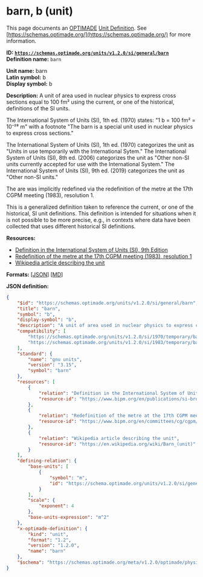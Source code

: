 # barn, b (unit)
This page documents an [OPTIMADE](https://www.optimade.org/) [Unit Definition](https://schemas.optimade.org/#definitions). See [https://schemas.optimade.org/](https://schemas.optimade.org/) for more information.

**ID: [`https://schemas.optimade.org/units/v1.2.0/si/general/barn`](https://schemas.optimade.org/units/v1.2.0/si/general/barn)**  
**Definition name:** `barn`

**Unit name:** barn  
**Latin symbol:** b  
**Display symbol:** b  
  
**Description:** A unit of area used in nuclear physics to express cross sections equal to 100 fm² using the current, or one of the historical, definitions of the SI units.

The International System of Units (SI), 1th ed. (1970) states: "1 b = 100 fm² = 10⁻²⁸ m" with a footnote "The barn is a special unit used in nuclear physics to express cross sections."

The International System of Units (SI), 1th ed. (1970) categorizes the unit as "Units in use temporarily with the International Sytem."
The International System of Units (SI), 8th ed. (2006) categorizes the unit as "Other non-SI units currently accepted for use with the International System."
The International System of Units (SI), 9th ed. (2019) categorizes the unit as "Other non-SI units."

The are was implicitly redefined via the redefinition of the metre at the 17th CGPM meeting (1983), resolution 1.

This is a generalized definition taken to reference the current, or one of the historical, SI unit definitions.
This definition is intended for situations when it is not possible to be more precise, e.g., in contexts where data have been collected that uses different historical SI definitions.

**Resources:**

- [Definition in the International System of Units (SI), 9th Edition](https://www.bipm.org/en/publications/si-brochure)
- [Redefinition of the metre at the 17th CGPM meeting (1983), resolution 1](https://www.bipm.org/en/committees/cg/cgpm/17-1983/resolution-1)
- [Wikipedia article describing the unit](https://en.wikipedia.org/wiki/Barn_(unit))


**Formats:** [[JSON](barn.json)] [[MD](barn.md)]

**JSON definition:**

``` json
{
    "$id": "https://schemas.optimade.org/units/v1.2.0/si/general/barn",
    "title": "barn",
    "symbol": "b",
    "display-symbol": "b",
    "description": "A unit of area used in nuclear physics to express cross sections equal to 100 fm\u00b2 using the current, or one of the historical, definitions of the SI units.\n\nThe International System of Units (SI), 1th ed. (1970) states: \"1 b = 100 fm\u00b2 = 10\u207b\u00b2\u2078 m\" with a footnote \"The barn is a special unit used in nuclear physics to express cross sections.\"\n\nThe International System of Units (SI), 1th ed. (1970) categorizes the unit as \"Units in use temporarily with the International Sytem.\"\nThe International System of Units (SI), 8th ed. (2006) categorizes the unit as \"Other non-SI units currently accepted for use with the International System.\"\nThe International System of Units (SI), 9th ed. (2019) categorizes the unit as \"Other non-SI units.\"\n\nThe are was implicitly redefined via the redefinition of the metre at the 17th CGPM meeting (1983), resolution 1.\n\nThis is a generalized definition taken to reference the current, or one of the historical, SI unit definitions.\nThis definition is intended for situations when it is not possible to be more precise, e.g., in contexts where data have been collected that uses different historical SI definitions.",
    "compatibility": [
        "https://schemas.optimade.org/units/v1.2.0/si/1970/temporary/barn",
        "https://schemas.optimade.org/units/v1.2.0/si/1983/temporary/barn"
    ],
    "standard": {
        "name": "gnu units",
        "version": "3.15",
        "symbol": "barn"
    },
    "resources": [
        {
            "relation": "Definition in the International System of Units (SI), 9th Edition",
            "resource-id": "https://www.bipm.org/en/publications/si-brochure"
        },
        {
            "relation": "Redefinition of the metre at the 17th CGPM meeting (1983), resolution 1",
            "resource-id": "https://www.bipm.org/en/committees/cg/cgpm/17-1983/resolution-1"
        },
        {
            "relation": "Wikipedia article describing the unit",
            "resource-id": "https://en.wikipedia.org/wiki/Barn_(unit)"
        }
    ],
    "defining-relation": {
        "base-units": [
            {
                "symbol": "m",
                "id": "https://schema.optimade.org/units/v1.2.0/si/general/metre"
            }
        ],
        "scale": {
            "exponent": 4
        },
        "base-units-expression": "m^2"
    },
    "x-optimade-definition": {
        "kind": "unit",
        "format": "1.2",
        "version": "1.2.0",
        "name": "barn"
    },
    "$schema": "https://schemas.optimade.org/meta/v1.2.0/optimade/physical_unit_definition.md"
}
```